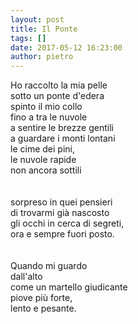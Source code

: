 ```yaml
---
layout: post
title: Il Ponte
tags: []
date: 2017-05-12 16:23:00
author: pietro
---
```

Ho raccolto la mia pelle<br/>sotto un ponte d'edera<br/>spinto il mio collo<br/>fino a tra le nuvole<br/>a sentire le brezze gentili<br/>a guardare i monti lontani<br/>le cime dei pini,<br/>le nuvole rapide<br/>non ancora sottili<br/><br/><br/>sorpreso in quei pensieri<br/>di trovarmi già nascosto<br/>gli occhi in cerca di segreti,<br/>ora e sempre fuori posto.<br/><br/><br/>Quando mi guardo&nbsp;<br/>dall'alto<br/>come un martello giudicante<br/>piove più forte,<br/>lento e pesante.<br/>
